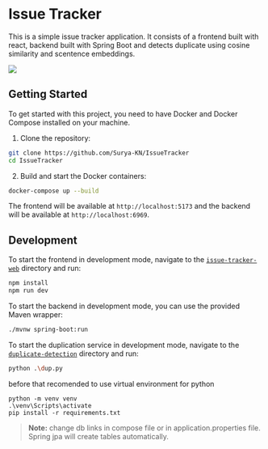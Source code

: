 
# Issue Tracker

This is a simple issue tracker application. It consists of a frontend built with react, backend built with Spring Boot and detects duplicate using cosine similarity and scentence embeddings.

![](https://app.eraser.io/workspace/qaqSO5QauKiSdVBXIyIt/preview?elements=Zs6tVZdpC96ByCCAIYpChQ&type=embed)

## Getting Started

To get started with this project, you need to have Docker and Docker Compose installed on your machine.

1. Clone the repository:

```bash
git clone https://github.com/Surya-KN/IssueTracker
cd IssueTracker
```

2. Build and start the Docker containers:

```bash
docker-compose up --build
```

The frontend will be available at `http://localhost:5173` and the backend will be available at `http://localhost:6969`.

## Development

To start the frontend in development mode, navigate to the [``issue-tracker-web``](https://github.com/Surya-KN/IssueTracker/blob/main/issue-tracker-web) directory and run:

```bash
npm install
npm run dev
```

To start the backend in development mode, you can use the provided Maven wrapper:

```bash
./mvnw spring-boot:run
```
To start the duplication service in development mode, navigate to the [``duplicate-detection``](https://github.com/Surya-KN/IssueTracker/blob/main/duplicate-detection) directory and run:

```bash
python .\dup.py 
```
before that recomended to use virtual environment for python
```
python -m venv venv
.\venv\Scripts\activate
pip install -r requirements.txt
```
> **Note:** change db links in compose file or in application.properties file. Spring jpa will create tables automatically.